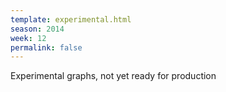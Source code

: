 ```yaml
---
template: experimental.html
season: 2014
week: 12
permalink: false
---
```


Experimental graphs, not yet ready for production

